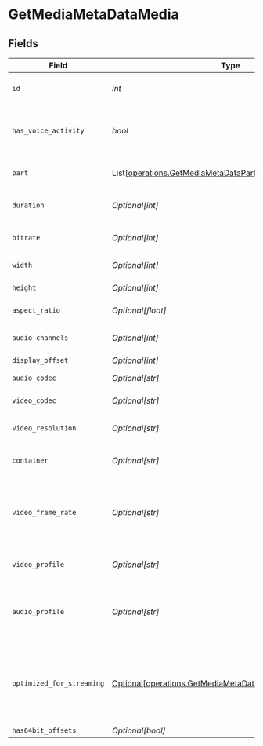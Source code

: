 # GetMediaMetaDataMedia


## Fields

| Field                                                                                                                          | Type                                                                                                                           | Required                                                                                                                       | Description                                                                                                                    | Example                                                                                                                        |
| ------------------------------------------------------------------------------------------------------------------------------ | ------------------------------------------------------------------------------------------------------------------------------ | ------------------------------------------------------------------------------------------------------------------------------ | ------------------------------------------------------------------------------------------------------------------------------ | ------------------------------------------------------------------------------------------------------------------------------ |
| `id`                                                                                                                           | *int*                                                                                                                          | :heavy_check_mark:                                                                                                             | Unique media identifier.                                                                                                       | 387322                                                                                                                         |
| `has_voice_activity`                                                                                                           | *bool*                                                                                                                         | :heavy_check_mark:                                                                                                             | Indicates whether voice activity is detected.                                                                                  | false                                                                                                                          |
| `part`                                                                                                                         | List[[operations.GetMediaMetaDataPart](../../models/operations/getmediametadatapart.md)]                                       | :heavy_check_mark:                                                                                                             | An array of parts for this media item.                                                                                         |                                                                                                                                |
| `duration`                                                                                                                     | *Optional[int]*                                                                                                                | :heavy_minus_sign:                                                                                                             | Duration of the media in milliseconds.                                                                                         | 9610350                                                                                                                        |
| `bitrate`                                                                                                                      | *Optional[int]*                                                                                                                | :heavy_minus_sign:                                                                                                             | Bitrate in bits per second.                                                                                                    | 25512                                                                                                                          |
| `width`                                                                                                                        | *Optional[int]*                                                                                                                | :heavy_minus_sign:                                                                                                             | Video width in pixels.                                                                                                         | 3840                                                                                                                           |
| `height`                                                                                                                       | *Optional[int]*                                                                                                                | :heavy_minus_sign:                                                                                                             | Video height in pixels.                                                                                                        | 1602                                                                                                                           |
| `aspect_ratio`                                                                                                                 | *Optional[float]*                                                                                                              | :heavy_minus_sign:                                                                                                             | Aspect ratio of the video.                                                                                                     | 2.35                                                                                                                           |
| `audio_channels`                                                                                                               | *Optional[int]*                                                                                                                | :heavy_minus_sign:                                                                                                             | Number of audio channels.                                                                                                      | 6                                                                                                                              |
| `display_offset`                                                                                                               | *Optional[int]*                                                                                                                | :heavy_minus_sign:                                                                                                             | N/A                                                                                                                            | 50                                                                                                                             |
| `audio_codec`                                                                                                                  | *Optional[str]*                                                                                                                | :heavy_minus_sign:                                                                                                             | Audio codec used.                                                                                                              | eac3                                                                                                                           |
| `video_codec`                                                                                                                  | *Optional[str]*                                                                                                                | :heavy_minus_sign:                                                                                                             | Video codec used.                                                                                                              | hevc                                                                                                                           |
| `video_resolution`                                                                                                             | *Optional[str]*                                                                                                                | :heavy_minus_sign:                                                                                                             | Video resolution (e.g., 4k).                                                                                                   | 4k                                                                                                                             |
| `container`                                                                                                                    | *Optional[str]*                                                                                                                | :heavy_minus_sign:                                                                                                             | File container type.                                                                                                           | mkv                                                                                                                            |
| `video_frame_rate`                                                                                                             | *Optional[str]*                                                                                                                | :heavy_minus_sign:                                                                                                             | Frame rate of the video. Values found include NTSC, PAL, 24p<br/>                                                              | 24p                                                                                                                            |
| `video_profile`                                                                                                                | *Optional[str]*                                                                                                                | :heavy_minus_sign:                                                                                                             | Video profile (e.g., main 10).                                                                                                 | main 10                                                                                                                        |
| `audio_profile`                                                                                                                | *Optional[str]*                                                                                                                | :heavy_minus_sign:                                                                                                             | The audio profile used for the media (e.g., DTS, Dolby Digital, etc.).                                                         | dts                                                                                                                            |
| `optimized_for_streaming`                                                                                                      | [Optional[operations.GetMediaMetaDataOptimizedForStreaming]](../../models/operations/getmediametadataoptimizedforstreaming.md) | :heavy_minus_sign:                                                                                                             | Has this media been optimized for streaming. NOTE: This can be 0, 1, false or true                                             |                                                                                                                                |
| `has64bit_offsets`                                                                                                             | *Optional[bool]*                                                                                                               | :heavy_minus_sign:                                                                                                             | N/A                                                                                                                            | false                                                                                                                          |